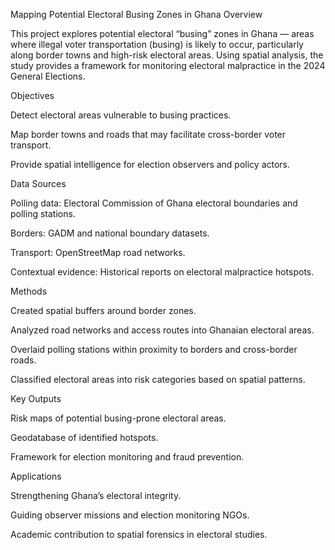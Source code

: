Mapping Potential Electoral Busing Zones in Ghana
Overview

This project explores potential electoral “busing” zones in Ghana — areas where illegal voter transportation (busing) is likely to occur, particularly along border towns and high-risk electoral areas. Using spatial analysis, the study provides a framework for monitoring electoral malpractice in the 2024 General Elections.

Objectives

Detect electoral areas vulnerable to busing practices.

Map border towns and roads that may facilitate cross-border voter transport.

Provide spatial intelligence for election observers and policy actors.

Data Sources

Polling data: Electoral Commission of Ghana electoral boundaries and polling stations.

Borders: GADM and national boundary datasets.

Transport: OpenStreetMap road networks.

Contextual evidence: Historical reports on electoral malpractice hotspots.

Methods

Created spatial buffers around border zones.

Analyzed road networks and access routes into Ghanaian electoral areas.

Overlaid polling stations within proximity to borders and cross-border roads.

Classified electoral areas into risk categories based on spatial patterns.

Key Outputs

Risk maps of potential busing-prone electoral areas.

Geodatabase of identified hotspots.

Framework for election monitoring and fraud prevention.

Applications

Strengthening Ghana’s electoral integrity.

Guiding observer missions and election monitoring NGOs.

Academic contribution to spatial forensics in electoral studies.
